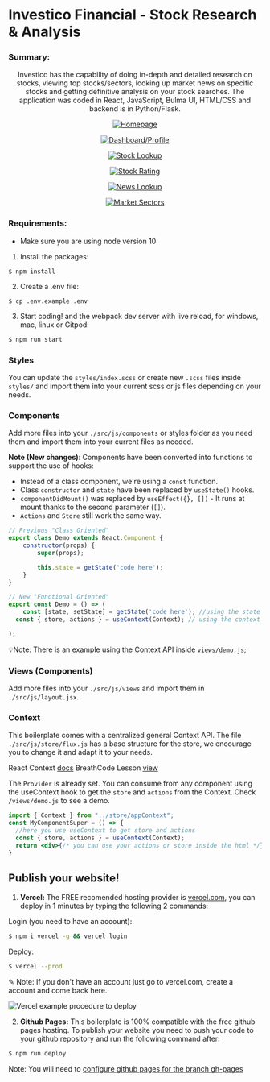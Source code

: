 # Investico Financial - Stock Research & Analysis

### Summary:
<p align="center">Investico has the capability of doing in-depth and detailed research on stocks, viewing top stocks/sectors, looking up market news on specific stocks and getting definitive analysis on your stock searches. The application was coded in React, JavaScript, Bulma UI, HTML/CSS and backend is in Python/Flask.</p>


<p align="center">
<a href="https://recordit.co/1QjPh5EENE" target="_blank"><img src="http://g.recordit.co/1QjPh5EENE.gif" alt="Homepage" border="0"></a>
</p>

<p align="center">
<a href="https://recordit.co/GEIFeG4xe7" target="_blank"><img src="http://g.recordit.co/GEIFeG4xe7.gif" alt="Dashboard/Profile" border="0"></a>
</p>

<p align="center">
<a href="https://recordit.co/2pgZvyq9pT" target="_blank"><img src="http://g.recordit.co/2pgZvyq9pT.gif" alt="Stock Lookup" border="0"></a>
</p>

<p align="center">
<a href="https://recordit.co/GFEdd766Gh" target="_blank"><img src="http://g.recordit.co/GFEdd766Gh.gif" alt="Stock Rating" border="0"></a>
</p>

<p align="center">
<a href="https://recordit.co/3Zrdc7YFg3" target="_blank"><img src="http://g.recordit.co/3Zrdc7YFg3.gif" alt="News Lookup" border="0"></a>
</p>

<p align="center">
<a href="https://recordit.co/7hdcIR8fre" target="_blank"><img src="http://g.recordit.co/7hdcIR8fre.gif" alt="Market Sectors" border="0"></a>
</p>




### Requirements:
- Make sure you are using node version 10

1. Install the packages:
```
$ npm install
```
2. Create a .env file:
```
$ cp .env.example .env
```
3. Start coding! and the webpack dev server with live reload, for windows, mac, linux or Gitpod:

```bash
$ npm run start
```

### Styles
You can update the `styles/index.scss` or create new `.scss` files inside `styles/` and import them into your current scss or js files depending on your needs.

### Components
Add more files into your `./src/js/components` or styles folder as you need them and import them into your current files as needed.

**Note (New changes)**: Components have been converted into functions to support the use of hooks:
* Instead of a class component, we're using a `const` function.
* Class `constructor` and `state` have been replaced by `useState()` hooks.
* `componentDidMount()` was replaced by `useEffect({}, [])` - It runs at mount thanks to the second parameter (`[]`).
* `Actions` and `Store` still work the same way.

```jsx
// Previous "Class Oriented"
export class Demo extends React.Component {
	constructor(props) {
		super(props);

		this.state = getState('code here');
	}
}

// New "Functional Oriented"
export const Demo = () => (
	const [state, setState] = getState('code here'); //using the state (if needed)
  const { store, actions } = useContext(Context); // using the context (if needed)

);
```

💡Note: There is an example using the Context API inside `views/demo.js`;

### Views (Components)
Add more files into your `./src/js/views` and import them in `./src/js/layout.jsx`.

### Context
This boilerplate comes with a centralized general Context API. The file `./src/js/store/flux.js` has a base structure for the store, we encourage you to change it and adapt it to your needs.

React Context [docs](https://reactjs.org/docs/context.html)
BreathCode Lesson [view](https://content.breatheco.de/lesson/react-hooks-explained)

The `Provider` is already set. You can consume from any component using the useContext hook to get the `store` and `actions` from the Context. Check `/views/demo.js` to see a demo.

```jsx
import { Context } from "../store/appContext";
const MyComponentSuper = () => {
  //here you use useContext to get store and actions
  const { store, actions } = useContext(Context);
  return <div>{/* you can use your actions or store inside the html */}</div>
}
```

## Publish your website!

1. **Vercel:** The FREE recomended hosting provider is [vercel.com](https://vercel.com/), you can deploy in 1 minutes by typing the following 2 commands:

Login (you need to have an account):
```sh
$ npm i vercel -g && vercel login
```
Deploy:
```sh
$ vercel --prod
```
✎ Note: If you don't have an account just go to vercel.com, create a account and come back here.

![Vercel example procedure to deploy](https://github.com/4GeeksAcademy/react-hello-webapp/blob/4b530ba091a981d3916cc6e960e370decaf2e234/docs/deploy.png?raw=true)

2. **Github Pages:** This boilerplate is 100% compatible with the free github pages hosting.
To publish your website you need to push your code to your github repository and run the following command after:
```sh
$ npm run deploy
```
Note: You will need to [configure github pages for the branch gh-pages](https://help.github.com/articles/configuring-a-publishing-source-for-github-pages/#enabling-github-pages-to-publish-your-site-from-master-or-gh-pages)
